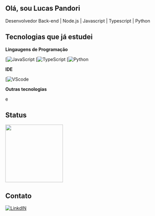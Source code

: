 ## Olá, sou Lucas Pandori
Desenvolvedor Back-end | Node.js | Javascript | Typescript | Python

## Tecnologias que já estudei

**Lingaugens de Programação**

[![JavaScript](https://img.shields.io/badge/JavaScript-F7DF1E?style=for-the-badge&logo=javascript&logoColor=black) [![TypeScript](https://img.shields.io/badge/TypeScript-007ACC?style=for-the-badge&logo=typescript&logoColor=white) [![Python](https://img.shields.io/badge/Python-14354C?style=for-the-badge&logo=python&logoColor=white)

**IDE**

[![VScode](https://img.shields.io/badge/Visual_Studio_Code-0078D4?style=for-the-badge&logo=visual%20studio%20code&logoColor=white)

**Outras tecnologias**

[](https://img.shields.io/badge/Node.js-43853D?style=for-the-badge&logo=node.js&logoColor=white) [](https://img.shields.io/badge/GitHub-100000?style=for-the-badge&logo=github&logoColor=white) [](https://img.shields.io/badge/Jest-323330?style=for-the-badge&logo=Jest&logoColor=whit)e [](https://img.shields.io/badge/Express.js-404D59?style=for-the-badge)

## Status

<img loading="lazy" height="180em" src="https://github-readme-stats.vercel.app/api?username=Clauciofds&show_icons=true&theme=radical&include_all_commits=true&count_private=false"/>

## Contato
[![LinkdIN](https://img.shields.io/badge/LinkedIn-0077B5?style=for-the-badge&logo=linkedin&logoColor=white)](https://www.linkedin.com/in/lucas-pandori/)
